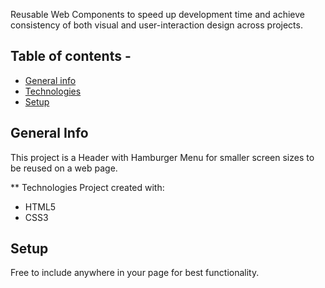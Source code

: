 Reusable Web Components to speed up development time and achieve consistency of both visual and user-interaction design across projects. 


## Table of contents - 
* [General info](#genral-info)
* [Technologies](#technologies)
* [Setup](#setup)

## General Info 
This project is a Header with Hamburger Menu for smaller screen sizes to be reused on a web page. 

** Technologies
Project created with: 
* HTML5
* CSS3 



## Setup 
Free to include anywhere in your page for best functionality. 



